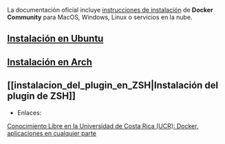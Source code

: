 La documentación oficial incluye [instrucciones de instalación](https://docs.docker.com/get-docker/) de **Docker Community** para MacOS, Windows, Linux o servicios en la nube.

## [Instalación en Ubuntu](https://docs.docker.com/desktop/install/ubuntu/)
## [Instalación en Arch](https://docs.docker.com/desktop/install/archlinux/)
## [[instalacion_del_plugin_en_ZSH|Instalación del plugin de ZSH]]

- Enlaces:

[Conocimiento Libre en la Universidad de Costa Rica (UCR): Docker, aplicaciones en cualquier parte](http://apuntes.ucr.ac.cr/index.php/Docker,_aplicaciones_en_cualquier_parte)

